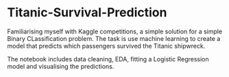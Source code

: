 # Titanic-Survival-Prediction

Familiarising myself with Kaggle competitions, a simple solution for a simple Binary CLassification problem. The task is use machine learning to create a model that predicts which passengers survived the Titanic shipwreck.

The notebook includes data cleaning, EDA, fitting a Logistic Regression model and visualising the predictions.
